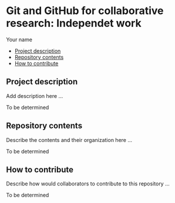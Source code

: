 Git and GitHub for collaborative research: Independet work
================
Your name

- [Project description](#project-description)
- [Repository contents](#repository-contents)
- [How to contribute](#how-to-contribute)

## Project description

Add description here …

To be determined

## Repository contents

Describe the contents and their organization here …

To be determined

## How to contribute

Describe how would collaborators to contribute to this repository …

To be determined
